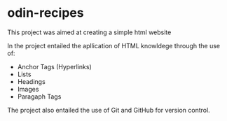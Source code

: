 # odin-recipes
This project was aimed at creating a simple html website

In the project entailed the apllication of HTML knowldege through the use of:
* Anchor Tags (Hyperlinks)
* Lists
* Headings
* Images
* Paragaph Tags

The project also entailed the use of Git and GitHub for version control.


